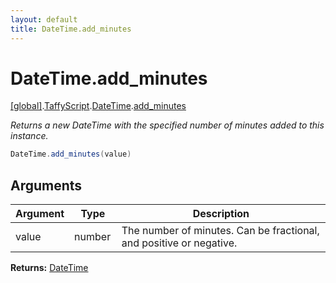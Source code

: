 ```yaml
---
layout: default
title: DateTime.add_minutes
---
```


# DateTime.add_minutes

[\[global\]]({{site.baseurl}}/docs/).[TaffyScript]({{site.baseurl}}/docs/TaffyScript/).[DateTime]({{site.baseurl}}/docs/TaffyScript/DateTime/).[add_minutes]({{site.baseurl}}/docs/TaffyScript/DateTime/add_minutes/)

_Returns a new DateTime with the specified number of minutes added to this instance._

```cs
DateTime.add_minutes(value)
```

## Arguments

<table>
  <col width="15%">
  <col width="15%">
  <thead>
    <tr>
      <th>Argument</th>
      <th>Type</th>
      <th>Description</th>
    </tr>
  </thead>
  <tbody>
    <tr>
      <td>value</td>
      <td>number</td>
      <td>The number of minutes. Can be fractional, and positive or negative.</td>
    </tr>
  </tbody>
</table>

**Returns:** [DateTime]({{site.baseurl}}/docs/TaffyScript/DateTime)
